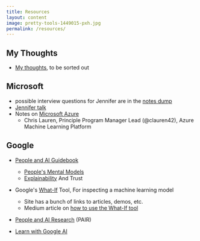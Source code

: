 ```yaml
---
title: Resources
layout: content
image: pretty-tools-1449015-pxh.jpg
permalink: /resources/
---
```


## My Thoughts
- [My thoughts](/anders-dump/), to be sorted out


## Microsoft
- possible interview questions for Jennifer are in the  [notes dump](/dump/)
- [Jennifer talk](/dump/)
- Notes on [Microsoft Azure](/pages/dump/microsoft-azure.html)
   - Chris Lauren, Principle Program Manager Lead (@clauren42), Azure Machine Learning Platform


## Google
- [People and AI Guidebook](https://pair.withgoogle.com/)
   - [People's Mental Models](https://pair.withgoogle.com/chapter/mental-models/)
   - [Explainability](https://pair.withgoogle.com/chapter/explainability-trust/) And Trust

- Google's [What-If](https://pair-code.github.io/what-if-tool/) Tool, For inspecting a machine learning model
   - Site has a bunch of links to articles, demos, etc.
   - Medium article on [how to use the What-If tool](https://towardsdatascience.com/using-what-if-tool-to-investigate-machine-learning-models-913c7d4118f)

- [People and AI Research](https://research.google/teams/brain/pair/) (PAIR)
- [Learn with Google AI](https://ai.google/education/)

